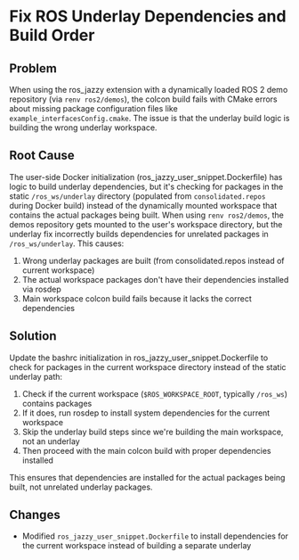 # Fix ROS Underlay Dependencies and Build Order

## Problem
When using the ros_jazzy extension with a dynamically loaded ROS 2 demo repository (via `renv ros2/demos`), the colcon build fails with CMake errors about missing package configuration files like `example_interfacesConfig.cmake`. The issue is that the underlay build logic is building the wrong underlay workspace.

## Root Cause
The user-side Docker initialization (ros_jazzy_user_snippet.Dockerfile) has logic to build underlay dependencies, but it's checking for packages in the static `/ros_ws/underlay` directory (populated from `consolidated.repos` during Docker build) instead of the dynamically mounted workspace that contains the actual packages being built. When using `renv ros2/demos`, the demos repository gets mounted to the user's workspace directory, but the underlay fix incorrectly builds dependencies for unrelated packages in `/ros_ws/underlay`. This causes:

1. Wrong underlay packages are built (from consolidated.repos instead of current workspace)
2. The actual workspace packages don't have their dependencies installed via rosdep
3. Main workspace colcon build fails because it lacks the correct dependencies

## Solution
Update the bashrc initialization in ros_jazzy_user_snippet.Dockerfile to check for packages in the current workspace directory instead of the static underlay path:

1. Check if the current workspace (`$ROS_WORKSPACE_ROOT`, typically `/ros_ws`) contains packages
2. If it does, run rosdep to install system dependencies for the current workspace
3. Skip the underlay build steps since we're building the main workspace, not an underlay
4. Then proceed with the main colcon build with proper dependencies installed

This ensures that dependencies are installed for the actual packages being built, not unrelated underlay packages.

## Changes
- Modified `ros_jazzy_user_snippet.Dockerfile` to install dependencies for the current workspace instead of building a separate underlay
